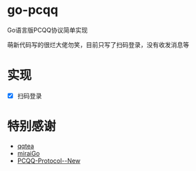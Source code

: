 # go-pcqq
Go语言版PCQQ协议简单实现

萌新代码写的很烂大佬勿笑，目前只写了扫码登录，没有收发消息等

# 实现
- [x] 扫码登录

# 特别感谢
- [qqtea](https://github.com/sun8911879/qqtea)
- [miraiGo](https://github.com/Mrs4s/miraiGo)
- [PCQQ-Protocol--New](https://github.com/LenLiin/PCQQ-Protocol--New)
